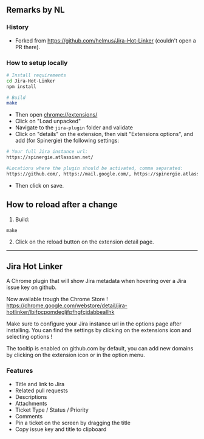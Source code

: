## Remarks by NL

### History
- Forked from https://github.com/helmus/Jira-Hot-Linker (couldn't open a PR there).

### How to setup locally

```sh
# Install requirements
cd Jira-Hot-Linker
npm install

# Build 
make
```

- Then open [chrome://extensions/](chrome://extensions/)
- Click on "Load unpacked"
- Navigate to the `jira-plugin` folder and validate
- Click on "details" on the extension, then visit "Extensions options", and add (for Spinergie) the following settings:
```sh
# Your full Jira instance url:
https://spinergie.atlassian.net/

#Locations where the plugin should be activated, comma separated:
https://github.com/, https://mail.google.com/, https://spinergie.atlassian.net/
```
- Then click on save.


## How to reload after a change
1. Build:
```
make
```
2. Click on the reload button on the extension detail page. 
--- 

## Jira Hot Linker

A Chrome plugin that will show Jira metadata when hovering over a Jira issue key on github.

Now available trough the Chrome Store !  
https://chrome.google.com/webstore/detail/jira-hotlinker/lbifpcpomdegljfpfhgfcjdabbeallhk

Make sure to configure your Jira instance url in the options page after installing. 
You can find the settings by clicking on the extensions icon and selecting options !

The tooltip is enabled on github.com by default, 
you can add new domains by clicking on the extension icon or in the option menu. 

### Features
- Title and link to Jira
- Related pull requests
- Descriptions
- Attachments
- Ticket Type / Status / Priority
- Comments
- Pin a ticket on the screen by dragging the title
- Copy issue key and title to clipboard

